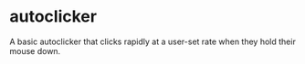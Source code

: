 # autoclicker
A basic autoclicker that clicks rapidly at a user-set rate when they hold their mouse down.
